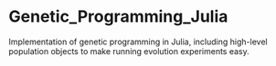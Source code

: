 # Genetic_Programming_Julia
Implementation of genetic programming in Julia, including high-level population objects to make running evolution experiments easy.
